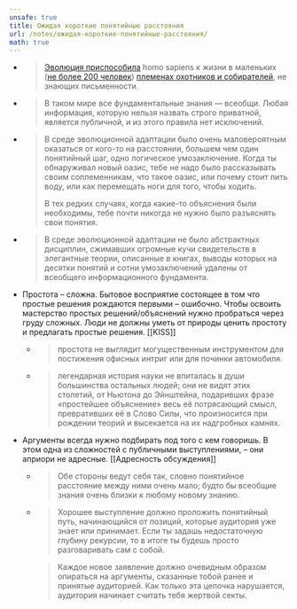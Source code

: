 ```yaml
---
unsafe: true
title: Ожидая короткие понятийные расстояния
url: /notes/ожидая-короткие-понятийные-расстояния/
math: true
---
```

<p></p>
<ul>
<li>
<blockquote>
<p><a href="https://ru.wikipedia.org/wiki/%D0%AD%D0%B2%D0%BE%D0%BB%D1%8E%D1%86%D0%B8%D0%BE%D0%BD%D0%BD%D0%B0%D1%8F_%D0%BF%D1%81%D0%B8%D1%85%D0%BE%D0%BB%D0%BE%D0%B3%D0%B8%D1%8F">Эволюция приспособила</a> homo sapiens к жизни в маленьких (<a href="http://ru.wikipedia.org/wiki/%D0%A7%D0%B8%D1%81%D0%BB%D0%BE_%D0%94%D0%B0%D0%BD%D0%B1%D0%B0%D1%80%D0%B0">не более 200 человек</a>) <a href="https://ru.wikipedia.org/wiki/%D0%9F%D0%B5%D1%80%D0%B2%D0%BE%D0%B1%D1%8B%D1%82%D0%BD%D0%BE%D0%B5_%D1%87%D0%B5%D0%BB%D0%BE%D0%B2%D0%B5%D1%87%D0%B5%D1%81%D0%BA%D0%BE%D0%B5_%D1%81%D1%82%D0%B0%D0%B4%D0%BE">племенах охотников и собирателей</a>, не знающих письменности.</p>
</blockquote>
</li>
<li>
<blockquote>
<p>В таком мире все фундаментальные знания — всеобщи. Любая информация, которую нельзя назвать строго приватной, является публичной, и из этого правила нет исключений.</p>
</blockquote>
</li>
<li>
<blockquote>
<p>В среде эволюционной адаптации было очень маловероятным оказаться от кого-то на расстоянии, большем чем один понятийный шаг, одно логическое умозаключение. Когда ты обнаруживал новый оазис, тебе не надо было рассказывать своим соплеменникам, что такое оазис, или почему стоит пить воду, или как перемещать ноги для того, чтобы ходить. </p>
<p>В тех редких случаях, когда какие-то объяснения были необходимы, тебе почти никогда не нужно было разъяснять свои понятия.</p>
</blockquote>
</li>
<li>
<blockquote>
<p>В среде эволюционной адаптации не было абстрактных дисциплин, сжимавших огромные кучи свидетельств в элегантные теории, описанные в книгах, выводы которых на десятки понятий и сотни умозаключений удалены от всеобщего информационного фундамента.</p>
</blockquote>
</li>
<li>
Простота – сложна. Бытовое восприятие состоящее в том что простые решения рождаются первыми – ошибочно. Чтобы освоить мастерство простых решений/объяснений нужно пробраться через груду сложных. Люди не должны уметь от природы ценить простоту и предлагать простые решения. <span class='missing-note'>[[KISS]]</span><ul>
<li>
<blockquote>
<p>простота не выглядит могущественным инструментом для постижения офисных интриг или для починки автомобиля.</p>
</blockquote>
</li>
<li>
<blockquote>
<p>легендарная история науки не впиталась в души большинства остальных людей; они не видят этих столетий, от Ньютона до Эйнштейна, подаривших фразе «простейшее объяснение» весь её потрясающий смысл, превративших её в Слово Силы, что произносится при рождении теорий и высекается на их надгробных камнях.</p>
</blockquote>
</li>
</ul>
</li>
<li>
Аргументы всегда нужно подбирать под того с кем говоришь. В этом одна из сложностей с публичными выступлениями, – они априори не адресные. <span class='missing-note'>[[Адресность обсуждения]]</span><ul>
<li>
<blockquote>
<p>Обе стороны ведут себя так, словно понятийное расстояние между ними очень мало; будто бы всеобщие знания очень близки к любому новому знанию.</p>
</blockquote>
</li>
<li>
<blockquote>
<p>Хорошее выступление должно проложить понятийный путь, начинающийся от позиций, которые аудитория уже знает или принимает. Если ты задашь недостаточную глубину рекурсии, то в итоге ты будешь просто разговаривать сам с собой. </p>
</blockquote>
<blockquote>
<p>Каждое новое заявление должно очевидным образом опираться на аргументы, сказанные тобой ранее и принятые аудиторией. Как только эта цепочка нарушается, аудитория начинает считать тебя жертвой секты.</p>
</blockquote>
</li>
</ul>
</li>
</ul>
